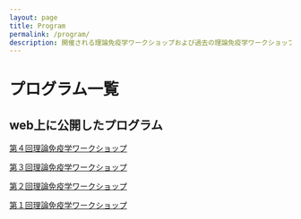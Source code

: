 ```yaml
---
layout: page
title: Program
permalink: /program/
description: 開催される理論免疫学ワークショップおよび過去の理論免疫学ワークショップのプログラムへのリンクです。
---
```


# プログラム一覧

## web上に公開したプログラム

[第４回理論免疫学ワークショップ](/4th-program)

[第３回理論免疫学ワークショップ](/3rd-program)

[第２回理論免疫学ワークショップ](/2nd-program)

[第１回理論免疫学ワークショップ](https://theoimmu2017hiroshima.jimdo.com/%E3%83%97%E3%83%AD%E3%82%B0%E3%83%A9%E3%83%A0/)

